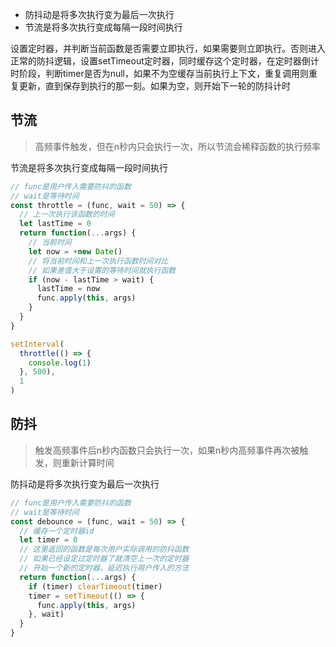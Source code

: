 - 防抖动是将多次执行变为最后一次执行
- 节流是将多次执行变成每隔一段时间执行


设置定时器，并判断当前函数是否需要立即执行，如果需要则立即执行。否则进入正常的防抖逻辑，设置setTimeout定时器，同时缓存这个定时器，在定时器倒计时阶段，判断timer是否为null，如果不为空缓存当前执行上下文，重复调用则重复更新，直到保存到执行的那一刻。如果为空，则开始下一轮的防抖计时


## 节流

> 高频事件触发，但在n秒内只会执行一次，所以节流会稀释函数的执行频率

节流是将多次执行变成每隔一段时间执行

```js
// func是用户传入需要防抖的函数
// wait是等待时间
const throttle = (func, wait = 50) => {
  // 上一次执行该函数的时间
  let lastTime = 0
  return function(...args) {
    // 当前时间
    let now = +new Date()
    // 将当前时间和上一次执行函数时间对比
    // 如果差值大于设置的等待时间就执行函数
    if (now - lastTime > wait) {
      lastTime = now
      func.apply(this, args)
    }
  }
}

setInterval(
  throttle(() => {
    console.log(1)
  }, 500),
  1
)
```

## 防抖

> 触发高频事件后n秒内函数只会执行一次，如果n秒内高频事件再次被触发，则重新计算时间

防抖动是将多次执行变为最后一次执行

```js
// func是用户传入需要防抖的函数
// wait是等待时间
const debounce = (func, wait = 50) => {
  // 缓存一个定时器id
  let timer = 0
  // 这里返回的函数是每次用户实际调用的防抖函数
  // 如果已经设定过定时器了就清空上一次的定时器
  // 开始一个新的定时器，延迟执行用户传入的方法
  return function(...args) {
    if (timer) clearTimeout(timer)
    timer = setTimeout(() => {
      func.apply(this, args)
    }, wait)
  }
}
```